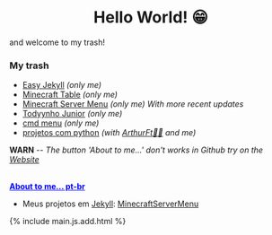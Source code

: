 <h1 align="center"> Hello World! 😁</h1>

and welcome to my trash!

### My trash

- [Easy Jekyll](https://github.com/RamiresOliv/Easy_Jekyll) _(only me)_
- [Minecraft Table](https://github.com/RamiresOliv/MinecraftTable) _(only me)_
- [Minecraft Server Menu](https://github.com/RamiresOliv/MinecraftServerMenu) _(only me)_ _With more recent updates_
- [Todyynho Junior](https://github.com/RamiresOliv/Todyynho-Junior) _(only me)_
- [cmd menu](https://github.com/RamiresOliv/cmd_menu) _(only me)_
- [projetos com python](https://github.com/RamiresOliv/projetos-com-python) _(with [ArthurFt👩‍🦲](https://github.com/ArthurFt) and me)_

<p id="RemoveMe"><b>WARN</b> -- <i>The button 'About to me...' don't works in Github try on the <a href="https://RamiresOliv.github.io/ramiresoliv">Website</a></i></p><strong><br><ins id="abouttome" onclick="abouttome()" style="cursor: pointer; color: blue;">About to me... pt-br</ins></strong>
<br>

<div id="abouttome_text"></div>

  - Meus projetos em [Jekyll](https://jekyllrb.com):
    [MinecraftServerMenu](https://RamiresOliv.github.io/MinecraftServerMenu)

{% include main.js.add.html %}
